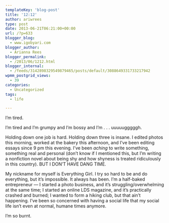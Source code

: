 ```yaml
---
templateKey: 'blog-post'
title: '12:12'
author: ariwrees
type: post
date: 2013-06-21T06:21:00+00:00
url: /?p=633
blogger_blog:
  - www.igobyari.com
blogger_author:
  - Arianna Rees
blogger_permalink:
  - /2013/06/1212.html
blogger_internal:
  - /feeds/3142898329549879465/posts/default/3088649331733217942
wpmm_postgrid_views:
  - 39
categories:
  - Uncategorized
tags:
  - life

---
```

<div dir="ltr" style="text-align: left;">
  I&#8217;m tired.</p>

  <p>
    I&#8217;m tired and I&#8217;m grumpy and I&#8217;m bossy and I&#8217;m . . . uuuuugggggh.
  </p>

  <p>
    Holding down one job is hard. Holding down three is insane. I edited photos this morning, worked at the bakery this afternoon, and I&#8217;ve been editing essays since 9 pm this evening. I&#8217;ve been <i>aching </i>to write something, something real and personal (don&#8217;t know if I mentioned this, but I&#8217;m writing a nonfiction novel about being shy and how shyness is treated ridiculously in this country). BUT I DON&#8217;T HAVE DANG TIME.
  </p>

  <p>
    My nickname for myself is Everything Girl. I try so hard to be and do everything, but it&#8217;s impossible. It always has been. I&#8217;m a half-baked entrepreneur &#8212; I started a photo business, and it&#8217;s struggling/overwhelming at the same time; I started an online LDS magazine, and it&#8217;s practically crashed and burned; I wanted to form a hiking club, but that ain&#8217;t happening. I&#8217;ve been so concerned with having a social life that my social life isn&#8217;t even at normal, humane times anymore.
  </p>

  <p>
    I&#8217;m so burnt.&nbsp;
  </p>
</div>
